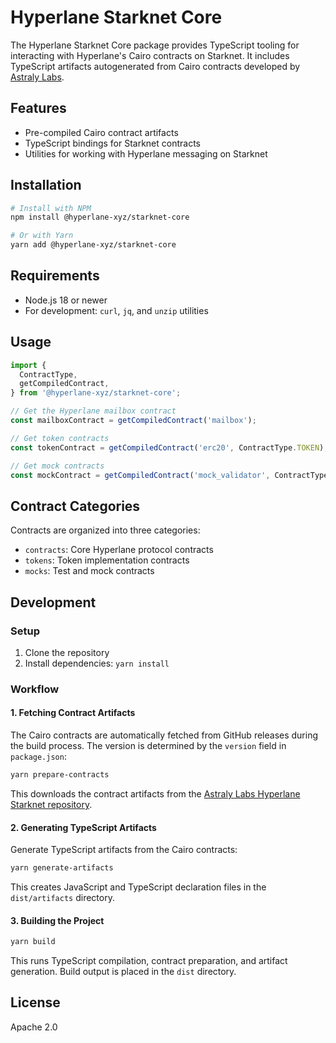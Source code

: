 # Hyperlane Starknet Core

The Hyperlane Starknet Core package provides TypeScript tooling for interacting with Hyperlane's Cairo contracts on Starknet. It includes TypeScript artifacts autogenerated from Cairo contracts developed by [Astraly Labs](https://github.com/astraly-labs/hyperlane_starknet).

## Features

- Pre-compiled Cairo contract artifacts
- TypeScript bindings for Starknet contracts
- Utilities for working with Hyperlane messaging on Starknet

## Installation

```bash
# Install with NPM
npm install @hyperlane-xyz/starknet-core

# Or with Yarn
yarn add @hyperlane-xyz/starknet-core
```

## Requirements

- Node.js 18 or newer
- For development: `curl`, `jq`, and `unzip` utilities

## Usage

```typescript
import {
  ContractType,
  getCompiledContract,
} from '@hyperlane-xyz/starknet-core';

// Get the Hyperlane mailbox contract
const mailboxContract = getCompiledContract('mailbox');

// Get token contracts
const tokenContract = getCompiledContract('erc20', ContractType.TOKEN);

// Get mock contracts
const mockContract = getCompiledContract('mock_validator', ContractType.MOCK);
```

## Contract Categories

Contracts are organized into three categories:

- `contracts`: Core Hyperlane protocol contracts
- `tokens`: Token implementation contracts
- `mocks`: Test and mock contracts

## Development

### Setup

1. Clone the repository
2. Install dependencies: `yarn install`

### Workflow

#### 1. Fetching Contract Artifacts

The Cairo contracts are automatically fetched from GitHub releases during the build process. The version is determined by the `version` field in `package.json`:

```bash
yarn prepare-contracts
```

This downloads the contract artifacts from the [Astraly Labs Hyperlane Starknet repository](https://github.com/astraly-labs/hyperlane_starknet).

#### 2. Generating TypeScript Artifacts

Generate TypeScript artifacts from the Cairo contracts:

```bash
yarn generate-artifacts
```

This creates JavaScript and TypeScript declaration files in the `dist/artifacts` directory.

#### 3. Building the Project

```bash
yarn build
```

This runs TypeScript compilation, contract preparation, and artifact generation. Build output is placed in the `dist` directory.

## License

Apache 2.0
